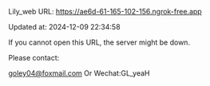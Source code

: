 Lily_web URL: https://ae6d-61-165-102-156.ngrok-free.app

Updated at: 2024-12-09 22:34:58

If you cannot open this URL, the server might be down.

Please contact: 

goley04@foxmail.com Or Wechat:GL_yeaH